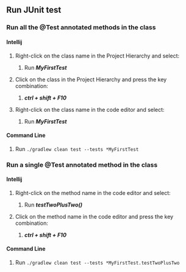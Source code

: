 ## Run JUnit test

### Run all the @Test annotated methods in the class

#### Intellij

1. Right-click on the class name in the Project Hierarchy and select:

   1. Run ***MyFirstTest***

1. Click on the class in the Project Hierarchy and press the key combination:

   1. ***ctrl + shift + F10***

1. Right-click on the class name in the code editor and select:

   1. Run ***MyFirstTest***

#### Command Line

1. Run  `./gradlew clean test --tests *MyFirstTest`

### Run a single @Test annotated method in the class

#### Intellij

1. Right-click on the method name in the code editor and select:

   1. Run ***testTwoPlusTwo()***

1. Click on the method name in the code editor and press the key combination:

   1. ***ctrl + shift + F10***

#### Command Line

1. Run  `./gradlew clean test --tests *MyFirstTest.testTwoPlusTwo`